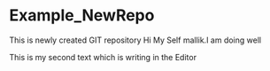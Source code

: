 # Example_NewRepo
This is newly created GIT repository
Hi My Self mallik.I am doing well

This is my second text which is writing in the Editor

